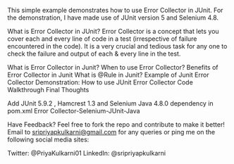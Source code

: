 This simple example demonstrates how to use Error Collector in JUnit. For the demonstration, I have made use of JUnit version 5 and Selenium 4.8.

What is Error Collector in JUnit?
Error Collector is a concept that lets you cover each and every line of code in a test (irrespective of failure encountered in the code). It is a very crucial and tedious task for any one to check the failure and output of each & every line in the test.


What is Error Collector in Junit?
When to use Error Collector?
Benefits of Error Collector in Junit
What is @Rule in Junit?
Example of Junit Error Collector
Demonstration:  How to use JUnit Error Collector
Code Walkthrough
Final Thoughts

Add JUnit 5.9.2 , Hamcrest 1.3 and Selenium Java 4.8.0 dependency in pom.xml
Error Collector-Selenium-JUnit-Java


Have Feedback?
Feel free to fork the repo and contribute to make it better! Email to sripriyapkulkarni@gmail.com for any queries or ping me on the following social media sites:

Twitter: @PriyaKulkarni01
LinkedIn: @sripriyapkulkarni
